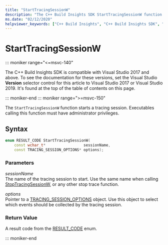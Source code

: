 ```yaml
---
title: "StartTracingSessionW"
description: "The C++ Build Insights SDK StartTracingSessionW function reference."
ms.date: "02/12/2020"
helpviewer_keywords: ["C++ Build Insights", "C++ Build Insights SDK", "StartTracingSessionW", "throughput analysis", "build time analysis", "vcperf.exe"]
---
```

# StartTracingSessionW

::: moniker range="<=msvc-140"

The C++ Build Insights SDK is compatible with Visual Studio 2017 and above. To see the documentation for these versions, set the Visual Studio **Version** selector control for this article to Visual Studio 2017 or Visual Studio 2019. It's found at the top of the table of contents on this page.

::: moniker-end
::: moniker range=">=msvc-150"

The `StartTracingSessionW` function starts a tracing session. Executables calling this function must have administrator privileges.

## Syntax

```cpp
enum RESULT_CODE StartTracingSessionW(
    const wchar_t*                 sessionName,
    const TRACING_SESSION_OPTIONS* options);
```

### Parameters

*sessionName*\
The name of the tracing session to start. Use the same name when calling [StopTracingSessionW](stop-tracing-session-w.md), or any other stop trace function.

*options*\
Pointer to a [TRACING_SESSION_OPTIONS](../other-types/tracing-session-options-struct.md) object. Use this object to select which events should be collected by the tracing session.

### Return Value

A result code from the [RESULT_CODE](../other-types/result-code-enum.md) enum.

::: moniker-end
